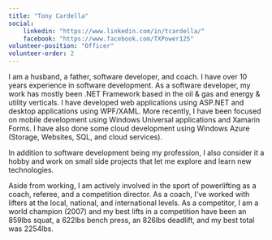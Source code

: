 ```yaml
---
title: "Tony Cardella"
social:
    linkedin: "https://www.linkedin.com/in/tcardella/"
    facebook: "https://www.facebook.com/TXPower125"
volunteer-position: "Officer"
volunteer-order: 2
---
```

I am a husband, a father, software developer, and coach. I have over 10 years experience in software development. As a software developer, my work has mostly been .NET Framework based in the oil & gas and energy & utility verticals. I have developed web applications using ASP.NET and desktop applications using WPF/XAML. More recently, I have been focused on mobile development using Windows Universal applications and Xamarin Forms. I have also done some cloud development using Windows Azure (Storage, Websites, SQL, and cloud services).
<!--excerpt-->

In addition to software development being my profession, I also consider it a hobby and work on small side projects that let me explore and learn new technologies.

Aside from working, I am actively involved in the sport of powerlifting as a coach, referee, and a competition director. As a coach, I've worked with lifters at the local, national, and international levels. As a competitor, I am a world champion (2007) and my best lifts in a competition have been an 859lbs squat, a 622lbs bench press, an 826lbs deadlift, and my best total was 2254lbs.